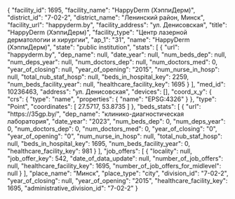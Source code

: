 {
    "facility_id": 1695,
    "facility_name": "HappyDerm (ХэппиДерм)",
    "district_id": "7-02-2",
    "district_name": "Ленинский район, Минск",
    "facility_url": "happyderm.by",
    "facility_address": "ул. Денисовская",
    "title": "HappyDerm (ХэппиДерм)",
    "facility_type": "Центр лазерной дерматологии и хирургии",
    "ap_1": "31",
    "name": "HappyDerm (ХэппиДерм)",
    "state": "public institution",
    "stats": [
        {
            "url": "happyderm.by",
            "dep_name": null,
            "date_year": null,
            "num_beds_dep": null,
            "num_deps_year": null,
            "num_doctors_dep": null,
            "num_doctors_med": 0,
            "year_of_closing": null,
            "year_of_opening": "2015",
            "num_nurse_in_hosp": null,
            "total_nub_staf_hosp": null,
            "beds_in_hospital_key": 2259,
            "num_beds_facility_year": null,
            "healthcare_facility_key": 1695
        }
    ],
    "med_id": 10236463,
    "address": "ул. Денисовская",
    "devices": [],
    "coord_x_y": {
        "crs": {
            "type": "name",
            "properties": {
                "name": "EPSG:4326"
            }
        },
        "type": "Point",
        "coordinates": [
            27.5717,
            53.8735
        ]
    },
    "beds_stats": [
        {
            "url": "https:\/\/35gp.by\/",
            "dep_name": "клинико-диагностическая лаборатория",
            "date_year": "2023",
            "num_beds_dep": 0,
            "num_deps_year": 0,
            "num_doctors_dep": 0,
            "num_doctors_med": 0,
            "year_of_closing": "0",
            "year_of_opening": "0",
            "num_nurse_in_hosp": null,
            "total_nub_staf_hosp": null,
            "beds_in_hospital_key": 1695,
            "num_beds_facility_year": 0,
            "healthcare_facility_key": 981
        }
    ],
    "job_offers": [
        {
            "locality": null,
            "job_offer_key": 542,
            "date_of_data_update": null,
            "number_of_job_offers": null,
            "healthcare_facility_key": 1695,
            "number_of_job_offers_for_midlevel": null
        }
    ],
    "place_name": "Минск",
    "place_type": "city",
    "division_id": "7-02-2",
    "year_of_closing": null,
    "year_of_opening": "2015",
    "healthcare_facility_key": 1695,
    "administrative_division_id": "7-02-2"
}